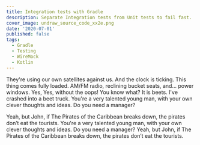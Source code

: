 ```yaml
---
title: Integration tests with Gradle
description: Separate Integration tests from Unit tests to fail fast.
cover_image: undraw_source_code_xx2e.png
date: '2020-07-01'
published: false
tags:
  - Gradle
  - Testing
  - WireMock
  - Kotlin
---
```

They're using our own satellites against us. And the clock is ticking. This thing comes fully loaded. AM/FM radio, reclining bucket seats, and... power windows. Yes, Yes, without the oops! You know what? It is beets. I've crashed into a beet truck. You're a very talented young man, with your own clever thoughts and ideas. Do you need a manager?

Yeah, but John, if The Pirates of the Caribbean breaks down, the pirates don’t eat the tourists. You're a very talented young man, with your own clever thoughts and ideas. Do you need a manager? Yeah, but John, if The Pirates of the Caribbean breaks down, the pirates don’t eat the tourists.
